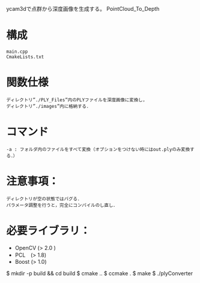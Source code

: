 ycam3dで点群から深度画像を生成する。
PointCloud_To_Depth

# 構成

	main.cpp
	CmakeLists.txt

# 関数仕様

	ディレクトリ”./PLY_Files”内のPLYファイルを深度画像に変換し，
	ディレクトリ”./images”内に格納する．

# コマンド

	-a : フォルダ内のファイルをすべて変換（オプションをつけない時にはout.plyのみ変換する．）
	
# 注意事項：
	ディレクトリが空の状態ではバグる．
	パラメータ調整を行うと，完全にコンパイルのし直し．
	
# 必要ライブラリ：
* OpenCV (> 2.0 )
* PCL　(> 1.8)
* Boost (> 1.0)


$ mkdir -p build && cd build
$ cmake ..
$ ccmake .
$ make
$ ./plyConverter
